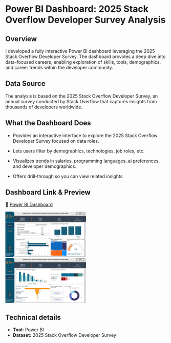 # Power BI Dashboard: 2025 Stack Overflow Developer Survey Analysis

## Overview
I developed a fully interactive Power BI dashboard leveraging the 2025 Stack Overflow Developer Survey. The dashboard provides a deep dive into data-focused careers, enabling exploration of skills, tools, demographics, and career trends within the developer community.

## Data Source
The analysis is based on the 2025 Stack Overflow Developer Survey, an annual survey conducted by Stack Overflow that captures insights from thousands of developers worldwide.

## What the Dashboard Does
- Provides an interactive interface to explore the 2025 Stack Overflow Developer Survey focused on data roles.

- Lets users filter by demographics, technologies, job roles, etc.

- Visualizes trends in salaries, programming languages, ai preferences, and developer demographics.

- Offers drill-through so you can view related insights.

## Dashboard Link & Preview
🔗 [Power BI Dashboard](https://tinyurl.com/n79978rw)

<img src="./image/first_page.png" alt="first" width="50%">
<img src="./image/second_page.png" alt="second" width="50%">

## Technical details
- **Tool:** Power BI
- **Dataset:** 2025 Stack Overflow Developer Survey


